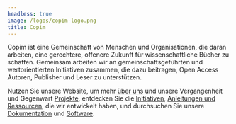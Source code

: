```yaml
---
headless: true
image: /logos/copim-logo.png
title: Copim
---
```


Copim ist eine Gemeinschaft von Menschen und Organisationen, die daran arbeiten, eine gerechtere, offenere Zukunft für wissenschaftliche Bücher zu schaffen. Gemeinsam arbeiten wir an gemeinschaftsgeführten und wertorientierten Initiativen zusammen, die dazu beitragen, Open Access Autoren, Publisher und Leser zu unterstützen.

Nutzen Sie unsere Website, um mehr <a href="/#about-us" class="highlight-About">über uns</a> und unsere Vergangenheit und Gegenwart <a href="/#projects" class="highlight-Projects">Projekte</a>, entdecken Sie die <a href="/#initiatives" class="highlight-Initiatives">Initiativen</a>, <a href="/#resources" class="highlight-Resources ">Anleitungen und Ressourcen</a>, die wir entwickelt haben, und durchsuchen Sie unsere <a href="/#documentation" class="highlight-Documentation">Dokumentation</a> und <a href="/#software" class="highlight-Software">Software</a>.
